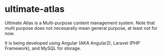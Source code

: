 # ultimate-atlas
Ultimate Atlas is a Multi-purpose content management system. Note that multi purpose does not necesarally mean general purpose, at least not for now.

It is being developed using Angular (AKA Angular2), Laravel (PHP Framework), and MySQL for storage.
